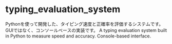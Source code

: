 # typing_evaluation_system
Pythonを使って開発した、タイピング速度と正確率を評価するシステムです。GUIではなく、コンソールベースの実装です。 A typing evaluation system built in Python to measure speed and accuracy. Console-based interface.
